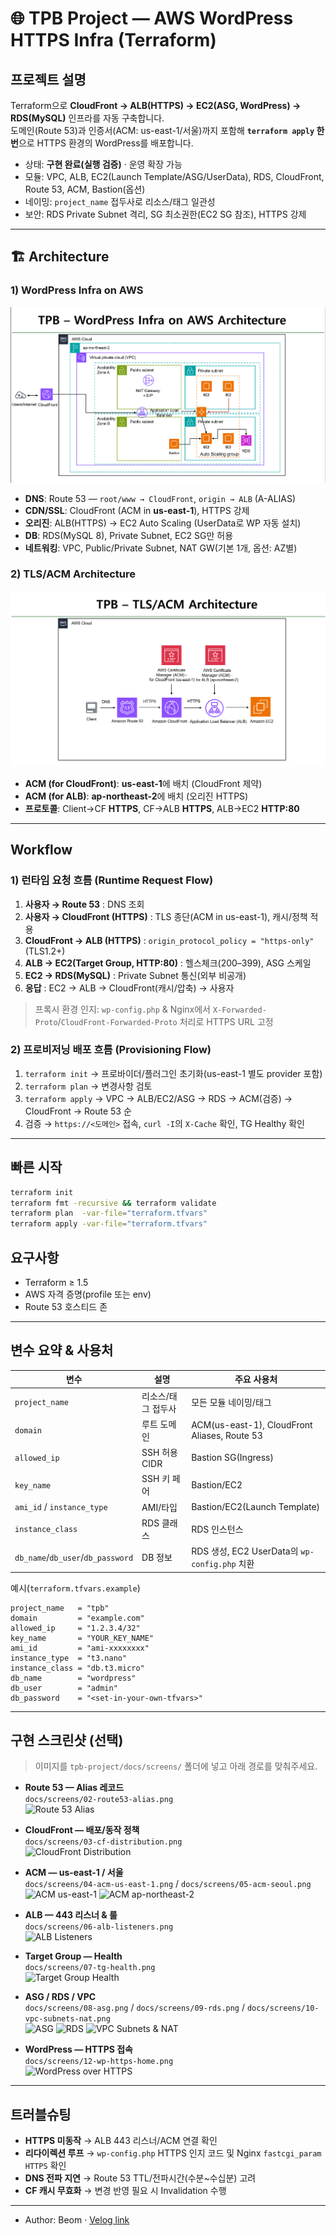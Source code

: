 # 🌐 TPB Project — AWS WordPress HTTPS Infra (Terraform)

## 프로젝트 설명
Terraform으로 **CloudFront → ALB(HTTPS) → EC2(ASG, WordPress) → RDS(MySQL)** 인프라를 자동 구축합니다.  
도메인(Route 53)과 인증서(ACM: us-east-1/서울)까지 포함해 **`terraform apply` 한 번**으로 HTTPS 환경의 WordPress를 배포합니다.

- 상태: **구현 완료(실행 검증)** · 운영 확장 가능
- 모듈: VPC, ALB, EC2(Launch Template/ASG/UserData), RDS, CloudFront, Route 53, ACM, Bastion(옵션)
- 네이밍: `project_name` 접두사로 리소스/태그 일관성
- 보안: RDS Private Subnet 격리, SG 최소권한(EC2 SG 참조), HTTPS 강제

---

## 🏗 Architecture

### 1) WordPress Infra on AWS
![WordPress Infra Architecture](docs/architectures/infra-architecture.png)

- **DNS**: Route 53 — `root/www → CloudFront`, `origin → ALB` (A-ALIAS)
- **CDN/SSL**: CloudFront (ACM in **us-east-1**), HTTPS 강제
- **오리진**: ALB(HTTPS) → EC2 Auto Scaling (UserData로 WP 자동 설치)
- **DB**: RDS(MySQL 8), Private Subnet, EC2 SG만 허용
- **네트워킹**: VPC, Public/Private Subnet, NAT GW(기본 1개, 옵션: AZ별)

### 2) TLS/ACM Architecture
![TLS/ACM Architecture](docs/architectures/tls-acm-architecture.png)

- **ACM (for CloudFront)**: **us-east-1**에 배치 (CloudFront 제약)
- **ACM (for ALB)**: **ap-northeast-2**에 배치 (오리진 HTTPS)
- **프로토콜**: Client→CF **HTTPS**, CF→ALB **HTTPS**, ALB→EC2 **HTTP:80**


---

## Workflow

### 1) 런타임 요청 흐름 (Runtime Request Flow)
1. **사용자 → Route 53** : DNS 조회
2. **사용자 → CloudFront (HTTPS)** : TLS 종단(ACM in us-east-1), 캐시/정책 적용
3. **CloudFront → ALB (HTTPS)** : `origin_protocol_policy = "https-only"` (TLS1.2+)
4. **ALB → EC2(Target Group, HTTP:80)** : 헬스체크(200–399), ASG 스케일
5. **EC2 → RDS(MySQL)** : Private Subnet 통신(외부 비공개)
6. **응답** : EC2 → ALB → CloudFront(캐시/압축) → 사용자

> 프록시 환경 인지: `wp-config.php` & Nginx에서 `X-Forwarded-Proto`/`CloudFront-Forwarded-Proto` 처리로 HTTPS URL 고정

### 2) 프로비저닝 배포 흐름 (Provisioning Flow)
1. `terraform init` → 프로바이더/플러그인 초기화(us-east-1 별도 provider 포함)
2. `terraform plan` → 변경사항 검토
3. `terraform apply` → VPC → ALB/EC2/ASG → RDS → ACM(검증) → CloudFront → Route 53 순
4. 검증 → `https://<도메인>` 접속, `curl -I`의 `X-Cache` 확인, TG Healthy 확인

---

## 빠른 시작
```bash
terraform init
terraform fmt -recursive && terraform validate
terraform plan  -var-file="terraform.tfvars"
terraform apply -var-file="terraform.tfvars"
```

## 요구사항
- Terraform ≥ 1.5
- AWS 자격 증명(profile 또는 env)
- Route 53 호스티드 존

---

## 변수 요약 & 사용처
| 변수 | 설명 | 주요 사용처 |
|---|---|---|
| `project_name` | 리소스/태그 접두사 | 모든 모듈 네이밍/태그 |
| `domain` | 루트 도메인 | ACM(us-east-1), CloudFront Aliases, Route 53 |
| `allowed_ip` | SSH 허용 CIDR | Bastion SG(Ingress) |
| `key_name` | SSH 키 페어 | Bastion/EC2 |
| `ami_id` / `instance_type` | AMI/타입 | Bastion/EC2(Launch Template) |
| `instance_class` | RDS 클래스 | RDS 인스턴스 |
| `db_name`/`db_user`/`db_password` | DB 정보 | RDS 생성, EC2 UserData의 `wp-config.php` 치환 |

예시(`terraform.tfvars.example`)
```hcl
project_name   = "tpb"
domain         = "example.com"
allowed_ip     = "1.2.3.4/32"
key_name       = "YOUR_KEY_NAME"
ami_id         = "ami-xxxxxxxx"
instance_type  = "t3.nano"
instance_class = "db.t3.micro"
db_name        = "wordpress"
db_user        = "admin"
db_password    = "<set-in-your-own-tfvars>"
```

---

## 구현 스크린샷 (선택)
> 이미지를 `tpb-project/docs/screens/` 폴더에 넣고 아래 경로를 맞춰주세요.

- **Route 53 — Alias 레코드**  
  `docs/screens/02-route53-alias.png`  
  ![Route 53 Alias](docs/screens/02-route53-alias.png)

- **CloudFront — 배포/동작 정책**  
  `docs/screens/03-cf-distribution.png`  
  ![CloudFront Distribution](docs/screens/03-cf-distribution.png)

- **ACM — us-east-1 / 서울**  
  `docs/screens/04-acm-us-east-1.png` / `docs/screens/05-acm-seoul.png`  
  ![ACM us-east-1](docs/screens/04-acm-us-east-1.png)
  ![ACM ap-northeast-2](docs/screens/05-acm-seoul.png)

- **ALB — 443 리스너 & 룰**  
  `docs/screens/06-alb-listeners.png`  
  ![ALB Listeners](docs/screens/06-alb-listeners.png)

- **Target Group — Health**  
  `docs/screens/07-tg-health.png`  
  ![Target Group Health](docs/screens/07-tg-health.png)

- **ASG / RDS / VPC**  
  `docs/screens/08-asg.png` / `docs/screens/09-rds.png` / `docs/screens/10-vpc-subnets-nat.png`  
  ![ASG](docs/screens/08-asg.png)
  ![RDS](docs/screens/09-rds.png)
  ![VPC Subnets & NAT](docs/screens/10-vpc-subnets-nat.png)

- **WordPress — HTTPS 접속**  
  `docs/screens/12-wp-https-home.png`  
  ![WordPress over HTTPS](docs/screens/12-wp-https-home.png)

---

## 트러블슈팅
- **HTTPS 미동작** → ALB 443 리스너/ACM 연결 확인
- **리다이렉션 루프** → `wp-config.php` HTTPS 인지 코드 및 Nginx `fastcgi_param HTTPS` 확인
- **DNS 전파 지연** → Route 53 TTL/전파시간(수분~수십분) 고려
- **CF 캐시 무효화** → 변경 반영 필요 시 Invalidation 수행

---


- Author: Beom · [Velog link](https://velog.io/@go_sbchi/project-tpb)
